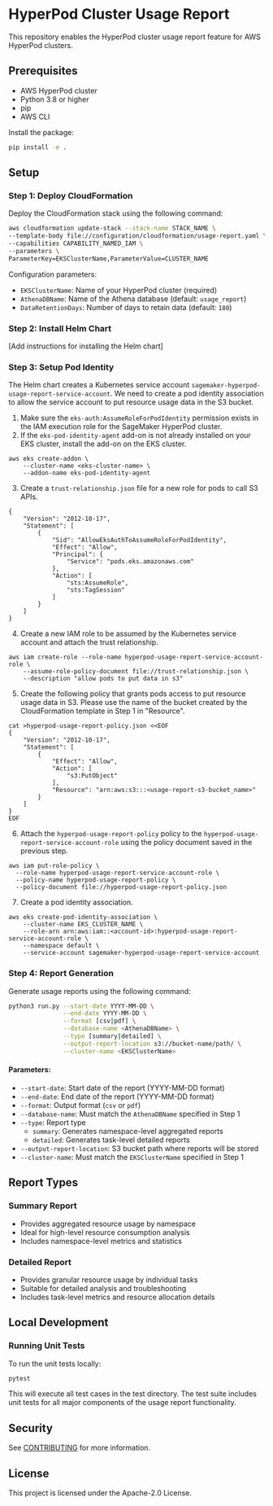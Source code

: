 # HyperPod Cluster Usage Report

This repository enables the HyperPod cluster usage report feature for AWS HyperPod clusters.

## Prerequisites

- AWS HyperPod cluster
- Python 3.8 or higher
- pip
- AWS CLI

Install the package:

```bash
pip install -e .
```

## Setup

### Step 1: Deploy CloudFormation

Deploy the CloudFormation stack using the following command:

```bash
aws cloudformation update-stack --stack-name STACK_NAME \
--template-body file://configuration/cloudformation/usage-report.yaml \
--capabilities CAPABILITY_NAMED_IAM \
--parameters \
ParameterKey=EKSClusterName,ParameterValue=CLUSTER_NAME
```
Configuration parameters:

- `EKSClusterName`: Name of your HyperPod cluster (required)
- `AthenaDBName`: Name of the Athena database (default: `usage_report`)
- `DataRetentionDays`: Number of days to retain data (default: `180`)

### Step 2: Install Helm Chart
[Add instructions for installing the Helm chart]

### Step 3: Setup Pod Identity
The Helm chart creates a Kubernetes service account `sagemaker-hyperpod-usage-report-service-account`. 
We need to create a pod identity association to allow the service account to put resource usage data in the S3 bucket.


1. Make sure the `eks-auth:AssumeRoleForPodIdentity` permission exists in the IAM execution role for the SageMaker HyperPod cluster.
2. If the `eks-pod-identity-agent` add-on is not already installed on your EKS cluster, install the add-on on the EKS cluster.
```
aws eks create-addon \
    --cluster-name <eks-cluster-name> \
    --addon-name eks-pod-identity-agent
```
3. Create a `trust-relationship.json` file for a new role for pods to call S3 APIs.
```
{
    "Version": "2012-10-17",
    "Statement": [
        {
            "Sid": "AllowEksAuthToAssumeRoleForPodIdentity",
            "Effect": "Allow",
            "Principal": {
                "Service": "pods.eks.amazonaws.com"
            },
            "Action": [
                "sts:AssumeRole",
                "sts:TagSession"
            ]
        }
    ]
}
```
4. Create a new IAM role to be assumed by the Kubernetes service account and attach the trust relationship.
```
aws iam create-role --role-name hyperpod-usage-report-service-account-role \
    --assume-role-policy-document file://trust-relationship.json \
    --description "allow pods to put data in s3"
```
5. Create the following policy that grants pods access to put resource usage data in S3.
   Please use the name of the bucket created by the CloudFormation template in Step 1 in "Resource".
```
cat >hyperpod-usage-report-policy.json <<EOF
{
    "Version": "2012-10-17",
    "Statement": [
        {
            "Effect": "Allow",
            "Action": [
                "s3:PutObject"
            ],
            "Resource": "arn:aws:s3:::<usage-report-s3-bucket_name>"
        }
    ]
}
EOF
```
6. Attach the `hyperpod-usage-report-policy` policy to the `hyperpod-usage-report-service-account-role` using the policy document saved in the previous step.
```
aws iam put-role-policy \
  --role-name hyperpod-usage-report-service-account-role \
  --policy-name hyperpod-usage-report-policy \
  --policy-document file://hyperpod-usage-report-policy.json
```
7. Create a pod identity association.
```
aws eks create-pod-identity-association \
    --cluster-name EKS_CLUSTER_NAME \
    --role-arn arn:aws:iam::<account-id>:hyperpod-usage-report-service-account-role \
    --namespace default \
    --service-account sagemaker-hyperpod-usage-report-service-account
```

### Step 4: Report Generation
Generate usage reports using the following command:

```bash
python3 run.py --start-date YYYY-MM-DD \
               --end-date YYYY-MM-DD \
               --format [csv|pdf] \
               --database-name <AthenaDBName> \
               --type [summary|detailed] \
               --output-report-location s3://bucket-name/path/ \
               --cluster-name <EKSClusterName>
```
#### Parameters:
- `--start-date`: Start date of the report (YYYY-MM-DD format)
- `--end-date`: End date of the report (YYYY-MM-DD format)
- `--format`: Output format (`csv` or `pdf`)
- `--database-name`: Must match the `AthenaDBName` specified in Step 1
- `--type`: Report type
  - `summary`: Generates namespace-level aggregated reports
  - `detailed`: Generates task-level detailed reports
- `--output-report-location`: S3 bucket path where reports will be stored
- `--cluster-name`: Must match the `EKSClusterName` specified in Step 1

## Report Types

### Summary Report
- Provides aggregated resource usage by namespace
- Ideal for high-level resource consumption analysis
- Includes namespace-level metrics and statistics

### Detailed Report
- Provides granular resource usage by individual tasks
- Suitable for detailed analysis and troubleshooting
- Includes task-level metrics and resource allocation details

## Local Development

### Running Unit Tests

To run the unit tests locally:
```bash
pytest
```
This will execute all test cases in the test directory. The test suite includes unit tests for all major components of the usage report functionality.

## Security

See [CONTRIBUTING](CONTRIBUTING.md#security-issue-notifications) for more information.

## License

This project is licensed under the Apache-2.0 License.

